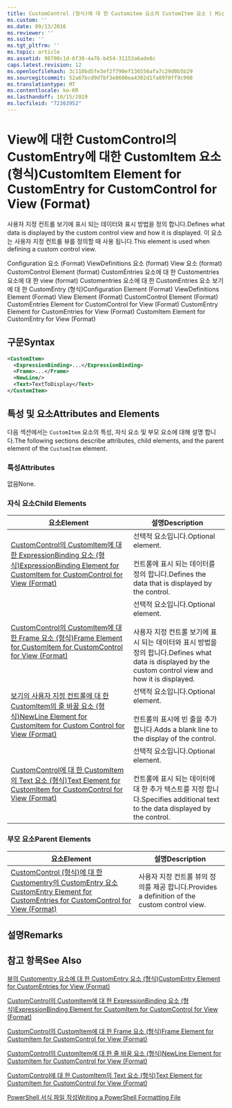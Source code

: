 ```yaml
---
title: CustomControl (형식)에 대 한 Customitem 요소의 CustomItem 요소 | Microsoft Docs
ms.custom: ''
ms.date: 09/13/2016
ms.reviewer: ''
ms.suite: ''
ms.tgt_pltfrm: ''
ms.topic: article
ms.assetid: 98708c1d-6f39-4a76-b454-31153a6ade8c
caps.latest.revision: 12
ms.openlocfilehash: 3c110bd5fe3ef2f790ef136556afa7c29d0b5b29
ms.sourcegitcommit: 52a67bcd9d7bf3e8600ea4302d1fa8970ff9c998
ms.translationtype: MT
ms.contentlocale: ko-KR
ms.lasthandoff: 10/15/2019
ms.locfileid: "72363952"
---
```

# <a name="customitem-element-for-customentry-for-customcontrol-for-view-format"></a><span data-ttu-id="a4cf4-102">View에 대한 CustomControl의 CustomEntry에 대한 CustomItem 요소(형식)</span><span class="sxs-lookup"><span data-stu-id="a4cf4-102">CustomItem Element for CustomEntry for CustomControl for View (Format)</span></span>

<span data-ttu-id="a4cf4-103">사용자 지정 컨트롤 보기에 표시 되는 데이터와 표시 방법을 정의 합니다.</span><span class="sxs-lookup"><span data-stu-id="a4cf4-103">Defines what data is displayed by the custom control view and how it is displayed.</span></span> <span data-ttu-id="a4cf4-104">이 요소는 사용자 지정 컨트롤 뷰를 정의할 때 사용 됩니다.</span><span class="sxs-lookup"><span data-stu-id="a4cf4-104">This element is used when defining a custom control view.</span></span>

<span data-ttu-id="a4cf4-105">Configuration 요소 (Format) ViewDefinitions 요소 (format) View 요소 (format) CustomControl Element (format) CustomEntries 요소에 대 한 Customentries 요소에 대 한 view (format) Customentries 요소에 대 한 CustomEntries 요소 보기에 대 한 CustomEntry (형식)</span><span class="sxs-lookup"><span data-stu-id="a4cf4-105">Configuration Element (Format) ViewDefinitions Element (Format) View Element (Format) CustomControl Element (Format) CustomEntries Element for CustomControl for View (Format) CustomEntry Element for CustomEntries for View (Format) CustomItem Element for CustomEntry for View (Format)</span></span>

## <a name="syntax"></a><span data-ttu-id="a4cf4-106">구문</span><span class="sxs-lookup"><span data-stu-id="a4cf4-106">Syntax</span></span>

```xml
<CustomItem>
  <ExpressionBinding>...</ExpressionBinding>
  <Frame>...</Frame>
  <NewLine/>
  <Text>TextToDisplay</Text>
</CustomItem>
```

## <a name="attributes-and-elements"></a><span data-ttu-id="a4cf4-107">특성 및 요소</span><span class="sxs-lookup"><span data-stu-id="a4cf4-107">Attributes and Elements</span></span>

<span data-ttu-id="a4cf4-108">다음 섹션에서는 `CustomItem` 요소의 특성, 자식 요소 및 부모 요소에 대해 설명 합니다.</span><span class="sxs-lookup"><span data-stu-id="a4cf4-108">The following sections describe attributes, child elements, and the parent element of the `CustomItem` element.</span></span>

### <a name="attributes"></a><span data-ttu-id="a4cf4-109">특성</span><span class="sxs-lookup"><span data-stu-id="a4cf4-109">Attributes</span></span>

<span data-ttu-id="a4cf4-110">없음</span><span class="sxs-lookup"><span data-stu-id="a4cf4-110">None.</span></span>

### <a name="child-elements"></a><span data-ttu-id="a4cf4-111">자식 요소</span><span class="sxs-lookup"><span data-stu-id="a4cf4-111">Child Elements</span></span>

|<span data-ttu-id="a4cf4-112">요소</span><span class="sxs-lookup"><span data-stu-id="a4cf4-112">Element</span></span>|<span data-ttu-id="a4cf4-113">설명</span><span class="sxs-lookup"><span data-stu-id="a4cf4-113">Description</span></span>|
|-------------|-----------------|
|[<span data-ttu-id="a4cf4-114">CustomControl의 CustomItem에 대 한 ExpressionBinding 요소 (형식)</span><span class="sxs-lookup"><span data-stu-id="a4cf4-114">ExpressionBinding Element for CustomItem for CustomControl for View (Format)</span></span>](./expressionbinding-element-for-customitem-for-customcontrol-for-view-format.md)|<span data-ttu-id="a4cf4-115">선택적 요소입니다.</span><span class="sxs-lookup"><span data-stu-id="a4cf4-115">Optional element.</span></span><br /><br /> <span data-ttu-id="a4cf4-116">컨트롤에 표시 되는 데이터를 정의 합니다.</span><span class="sxs-lookup"><span data-stu-id="a4cf4-116">Defines the data that is displayed by the control.</span></span>|
|[<span data-ttu-id="a4cf4-117">CustomControl의 CustomItem에 대 한 Frame 요소 (형식)</span><span class="sxs-lookup"><span data-stu-id="a4cf4-117">Frame Element for CustomItem for CustomControl for View (Format)</span></span>](./frame-element-for-customitem-for-customcontrol-for-view-format.md)|<span data-ttu-id="a4cf4-118">선택적 요소입니다.</span><span class="sxs-lookup"><span data-stu-id="a4cf4-118">Optional element.</span></span><br /><br /> <span data-ttu-id="a4cf4-119">사용자 지정 컨트롤 보기에 표시 되는 데이터와 표시 방법을 정의 합니다.</span><span class="sxs-lookup"><span data-stu-id="a4cf4-119">Defines what data is displayed by the custom control view and how it is displayed.</span></span>|
|[<span data-ttu-id="a4cf4-120">보기의 사용자 지정 컨트롤에 대 한 CustomItem의 줄 바꿈 요소 (형식)</span><span class="sxs-lookup"><span data-stu-id="a4cf4-120">NewLine Element for CustomItem for Custom Control for View (Format)</span></span>](./newline-element-for-customitem-for-customcontrol-for-view-format.md)|<span data-ttu-id="a4cf4-121">선택적 요소입니다.</span><span class="sxs-lookup"><span data-stu-id="a4cf4-121">Optional element.</span></span><br /><br /> <span data-ttu-id="a4cf4-122">컨트롤의 표시에 빈 줄을 추가 합니다.</span><span class="sxs-lookup"><span data-stu-id="a4cf4-122">Adds a blank line to the display of the control.</span></span>|
|[<span data-ttu-id="a4cf4-123">CustomControl에 대 한 CustomItem의 Text 요소 (형식)</span><span class="sxs-lookup"><span data-stu-id="a4cf4-123">Text Element for CustomItem for CustomControl for View (Format)</span></span>](./text-element-for-customitem-for-customview-for-view-format.md)|<span data-ttu-id="a4cf4-124">선택적 요소입니다.</span><span class="sxs-lookup"><span data-stu-id="a4cf4-124">Optional element.</span></span><br /><br /> <span data-ttu-id="a4cf4-125">컨트롤에 표시 되는 데이터에 대 한 추가 텍스트를 지정 합니다.</span><span class="sxs-lookup"><span data-stu-id="a4cf4-125">Specifies additional text to the data displayed by the control.</span></span>|

### <a name="parent-elements"></a><span data-ttu-id="a4cf4-126">부모 요소</span><span class="sxs-lookup"><span data-stu-id="a4cf4-126">Parent Elements</span></span>

|<span data-ttu-id="a4cf4-127">요소</span><span class="sxs-lookup"><span data-stu-id="a4cf4-127">Element</span></span>|<span data-ttu-id="a4cf4-128">설명</span><span class="sxs-lookup"><span data-stu-id="a4cf4-128">Description</span></span>|
|-------------|-----------------|
|[<span data-ttu-id="a4cf4-129">CustomControl (형식)에 대 한 Customentry의 CustomEntry 요소</span><span class="sxs-lookup"><span data-stu-id="a4cf4-129">CustomEntry Element for CustomEntries for CustomControl for View (Format)</span></span>](./customentry-element-for-customentries-for-customcontrol-for-view-format.md)|<span data-ttu-id="a4cf4-130">사용자 지정 컨트롤 뷰의 정의를 제공 합니다.</span><span class="sxs-lookup"><span data-stu-id="a4cf4-130">Provides a definition of the custom control view.</span></span>|

## <a name="remarks"></a><span data-ttu-id="a4cf4-131">설명</span><span class="sxs-lookup"><span data-stu-id="a4cf4-131">Remarks</span></span>

## <a name="see-also"></a><span data-ttu-id="a4cf4-132">참고 항목</span><span class="sxs-lookup"><span data-stu-id="a4cf4-132">See Also</span></span>

[<span data-ttu-id="a4cf4-133">뷰의 Customentry 요소에 대 한 CustomEntry 요소 (형식)</span><span class="sxs-lookup"><span data-stu-id="a4cf4-133">CustomEntry Element for CustomEntries for View (Format)</span></span>](./customentry-element-for-customentries-for-customcontrol-for-view-format.md)

[<span data-ttu-id="a4cf4-134">CustomControl의 CustomItem에 대 한 ExpressionBinding 요소 (형식)</span><span class="sxs-lookup"><span data-stu-id="a4cf4-134">ExpressionBinding Element for CustomItem for CustomControl for View (Format)</span></span>](./expressionbinding-element-for-customitem-for-customcontrol-for-view-format.md)

[<span data-ttu-id="a4cf4-135">CustomControl의 CustomItem에 대 한 Frame 요소 (형식)</span><span class="sxs-lookup"><span data-stu-id="a4cf4-135">Frame Element for CustomItem for CustomControl for View (Format)</span></span>](./frame-element-for-customitem-for-customcontrol-for-view-format.md)

[<span data-ttu-id="a4cf4-136">CustomControl의 CustomItem에 대 한 줄 바꿈 요소 (형식)</span><span class="sxs-lookup"><span data-stu-id="a4cf4-136">NewLine Element for CustomItem for CustomControl for View (Format)</span></span>](./newline-element-for-customitem-for-customcontrol-for-view-format.md)

[<span data-ttu-id="a4cf4-137">CustomControl에 대 한 CustomItem의 Text 요소 (형식)</span><span class="sxs-lookup"><span data-stu-id="a4cf4-137">Text Element for CustomItem for CustomControl for View (Format)</span></span>](./text-element-for-customitem-for-customview-for-view-format.md)

[<span data-ttu-id="a4cf4-138">PowerShell 서식 파일 작성</span><span class="sxs-lookup"><span data-stu-id="a4cf4-138">Writing a PowerShell Formatting File</span></span>](./writing-a-powershell-formatting-file.md)
